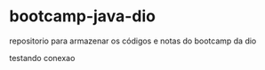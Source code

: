 # bootcamp-java-dio
repositorio para armazenar os códigos e notas do bootcamp da dio 

testando conexao
